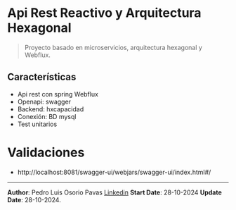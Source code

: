 # Api Rest Reactivo y Arquitectura Hexagonal

> Proyecto basado en microservicios, arquitectura hexagonal y Webflux.

## Características

- Api rest con spring Webflux
- Openapi: swagger
- Backend: hxcapacidad
- Conexión: BD mysql
- Test unitarios

# Validaciones

- http://localhost:8081/swagger-ui/webjars/swagger-ui/index.html#/

---

**Author**: Pedro Luis Osorio Pavas [Linkedin](www.linkedin.com/in/pedro-luis-osorio-pavas-68b3a7106)
**Start Date**: 28-10-2024 **Update Date**: 28-10-2024.